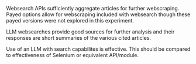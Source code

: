 Websearch APIs sufficiently aggregate articles for further webscraping. Payed options allow for webscraping included with websearch though these payed versions were not explored in this experiment.

LLM websearches provide good sources for further analysis and their responses are short summaries of the various cited articles.

Use of an LLM with search capabilites is effective. This should be compared to effectiveness of Selenium or equivalent API/module.